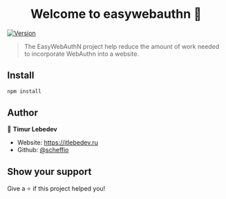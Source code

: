 <h1 align="center">Welcome to easywebauthn 👋</h1>
<p>
  <a href="https://www.npmjs.com/package/easywebauthn" target="_blank">
    <img alt="Version" src="https://img.shields.io/npm/v/easywebauthn.svg">
  </a>
</p>

> The EasyWebAuthN project help reduce the amount of work needed to incorporate WebAuthn into a website.

## Install

```sh
npm install
```

## Author

👤 **Timur Lebedev**

* Website: https://itlebedev.ru
* Github: [@scheffio](https://github.com/scheffio)

## Show your support

Give a ⭐️ if this project helped you!
